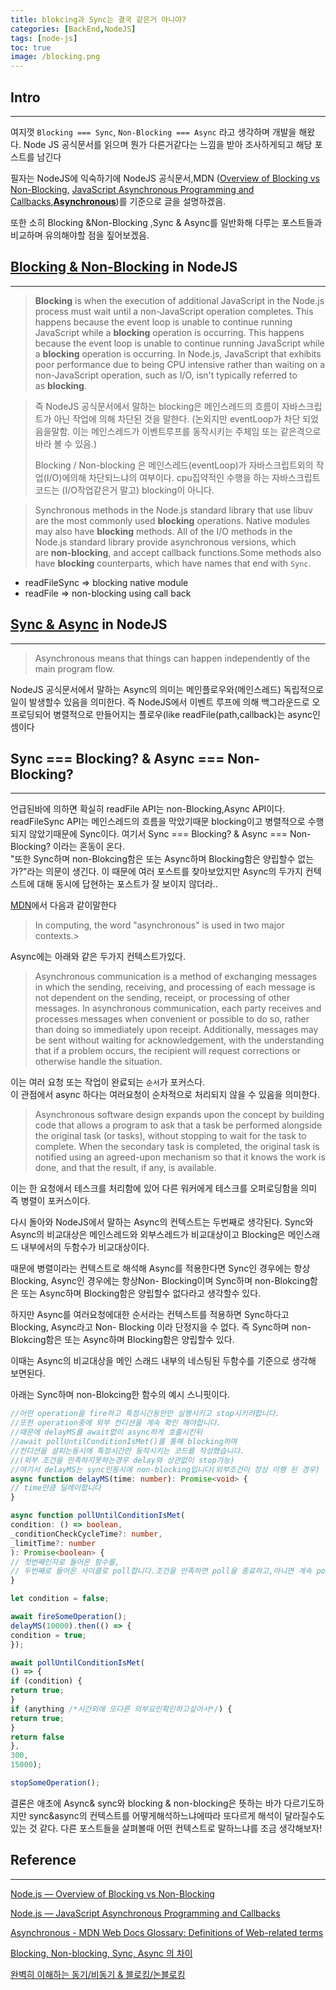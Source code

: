 ```yaml
---
title: blokcing과 Sync는 결국 같은거 아니야?
categories: [BackEnd,NodeJS]
tags: [node-js]
toc: true
image: /blocking.png 
---
```



## Intro

---

여지껏 `Blocking === Sync`,  `Non-Blocking === Async` 라고 생각하며 개발을 해왔다.
Node JS 공식문서를 읽으며 뭔가 다른거같다는 느낌을 받아 조사하게되고 해당 포스트를 남긴다

필자는 NodeJS에 익숙하기에 NodeJS 공식문서,MDN ([Overview of Blocking vs Non-Blocking,](https://nodejs.org/en/learn/asynchronous-work/overview-of-blocking-vs-non-blocking) [JavaScript Asynchronous Programming and Callbacks](https://nodejs.org/en/learn/asynchronous-work/javascript-asynchronous-programming-and-callbacks),**[Asynchronous](https://developer.mozilla.org/en-US/docs/Glossary/Asynchronous#in_software_design)**)를 기준으로 글을 설명하겠음.

또한 소히 Blocking &Non-Blocking ,Sync & Async를 일반화해 다루는 포스트들과 비교하며 유의해야할 점을 짚어보겠음.

## [Blocking & Non-Blocking](https://nodejs.org/en/learn/asynchronous-work/overview-of-blocking-vs-non-blocking) in NodeJS

---

> **Blocking** is when the execution of additional JavaScript in the Node.js process must wait until a non-JavaScript operation completes. This happens because the event loop is unable to continue running JavaScript while a **blocking** operation is occurring.
This happens because the event loop is unable to continue running JavaScript while a **blocking** operation is occurring.
In Node.js, JavaScript that exhibits poor performance due to being CPU intensive rather than waiting on a non-JavaScript operation, such as I/O, isn't typically referred to as **blocking**.
>

<blockquote class="prompt-tip">
즉 NodeJS 공식문서에서 말하는 blocking은 메인스레드의 흐름이 자바스크립트가 아닌 작업에 의해 차단된 것을 말한다. (논외지만 eventLoop가 차단 되었음을말함. 이는 메인스레드가 이벤트루프를 동작시키는 주체임 또는 같은격으로바라 볼 수 있음.)

Blocking / Non-blocking 은 메인스레드(eventLoop)가 자바스크립트외의 작업(I/O)에의해 차단되느냐의 여부이다.
cpu집약적인 수행을 하는 자바스크립트 코드는 (I/O작업같은거 말고) blocking이 아니다.
</blockquote>

> Synchronous methods in the Node.js standard library that use libuv are the most commonly used **blocking** operations. Native modules may also have **blocking** methods.
All of the I/O methods in the Node.js standard library provide asynchronous versions,
which are **non-blocking**, and accept callback functions.Some methods also have **blocking** counterparts, which have names that end with `Sync`.
>

- readFileSync ⇒ blocking native module
- readFile ⇒ non-blocking using call back

## [Sync & Async](https://nodejs.org/en/learn/asynchronous-work/javascript-asynchronous-programming-and-callbacks) in NodeJS

---

> Asynchronous means that things can happen independently of the main program flow.
>

NodeJS 공식문서에서 말하는 Async의 의미는 메인플로우와(메인스레드) 독립적으로 일이 발생할수 있음을 의미한다.
즉 NodeJS에서 이벤트 루프에 의해 백그라운드로 오프로딩되어  병렬적으로 만들어지는 플로우(like readFile(path,callback)는 async인 셈이다

## Sync ===  Blocking? & Async === Non- Blocking?

---

언급된바에 의하면 확실히 readFile API는 non-Blocking,Async API이다.
readFileSync API는  메인스레드의 흐름을 막았기때문 blocking이고 병렬적으로 수행되지 않았기때문에 Sync이다. 여기서  Sync ===  Blocking? & Async === Non- Blocking? 이라는 혼동이 온다.<br>
"또한 Sync하며 non-Blokcing함은 또는 Async하며 Blocking함은 양립할수 없는가?"라는 의문이 생긴다.
이 때문에 여러 포스트를 찾아보았지만 Async의 두가지 컨텍스트에 대해 동시에 답현하는 포스트가 잘 보이지 않더라..

[MDN](https://developer.mozilla.org/en-US/docs/Glossary/Asynchronous#in_software_design)에서 다음과 같이말한다

> In computing, the word "asynchronous" is used in two major contexts.>

Async에는 아래와 같은 두가지 컨텍스트가있다.

> Asynchronous communication is a method of exchanging messages in which the sending, receiving, and processing of each message is not dependent on the sending, receipt, or processing of other messages. In asynchronous communication, each party receives and processes messages when convenient or possible to do so, rather than doing so immediately upon receipt. Additionally, messages may be sent without waiting for acknowledgement, with the understanding that if a problem occurs, the recipient will request corrections or otherwise handle the situation.
>

이는 여러 요청 또는 작업이 완료되는 `순서`가 포커스다.<br>
이 관점에서 async 하다는 여러요청이 순차적으로 처리되지 않을 수 있음을 의미한다.

> Asynchronous software design expands upon the concept by building code that allows a program to ask that a task be performed alongside the original task (or tasks), without stopping to wait for the task to complete. When the secondary task is completed, the original task is notified using an agreed-upon mechanism so that it knows the work is done, and that the result, if any, is available.
>

이는 한 요청에서 테스크를 처리함에 있어 다른 워커에게 테스크를 오퍼로딩함을 의미 즉 병렬이 포커스이다.

다시 돌아와 NodeJS에서 말하는 Async의 컨텍스트는 두번째로 생각된다.
Sync와 Async의 비교대상은 메인스레드와 외부스레드가 비교대상이고
Blocking은 메인스래드 내부에서의 두함수가 비교대상이다.

때문에 병렬이라는 컨텍스트로 해석해 Async를 적용한다면
Sync인 경우에는 항상 Blocking,  Async인 경우에는 항상Non- Blocking이며
Sync하며 non-Blokcing함은 또는 Async하며 Blocking함은 양립할수 없다라고 생각할수 있다.

하지만 Async를 여러요청에대한 순서라는 컨텍스트를 적용하면
Sync하다고 Blocking,  Async라고 Non- Blocking 이라 단정지을  수 없다.
즉 Sync하며 non-Blokcing함은 또는 Async하며 Blocking함은 양립할수 있다.

이때는 Async의 비교대상을  메인 스래드 내부의 네스팅된 두함수를 기준으로 생각해 보면된다.

아래는 Sync하며 non-Blokcing한 함수의 예시 스니핏이다.

```ts
//어떤 operation을 fire하고 특정시간동안만 실행시키고 stop시키려합니다.
//또한 operation중에 외부 컨디션을 계속 확인 해야합니다.
//때문에 delayMS를 await없이 async하게 호출시킨뒤
//await pollUntilConditionIsMet()를 통해 blocking하며
//컨디션을 살피는동시에 특정시간만 동작시키는 코드를 작성했습니다.
//(외부 조건을 만족하지못하는경우 delay와 상관없이 stop가능)
//여기서 delayMS는 sync인동시에 non-blocking입니다(외부조건이 정상 이행 된 경우)
async function delayMS(time: number): Promise<void> {
// time만큼 딜레이합니다
}

async function pollUntilConditionIsMet(
condition: () => boolean,
_conditionCheckCycleTime?: number,
_limitTime?: number
): Promise<boolean> {
// 첫번째인자로 들어온 함수를,
// 두번째로 들어온 사이클로 poll합니다.조건을 만족하면 poll을 종료하고,아니면 계속 poll합니다
}

let condition = false;

await fireSomeOperation();
delayMS(10000).then(() => {
condition = true;
});

await pollUntilConditionIsMet(
() => {
if (condition) {
return true;
}
if (anything /*시간외에 또다른 외부요인확인하고싶어서*/) {
return true;
}
return false
},
300,
15000);

stopSomeOperation();
```

결론은 애초에 Async& sync와 blocking & non-blocking은 뜻하는 바가 다르기도하지만
sync&async의 컨텍스트를 어떻게해석하느냐에따라 또다르게 해석이 달라질수도 있는 것 같다.
다른 포스트들을 살펴볼때 어떤 컨텍스트로 말하느냐를 조금 생각해보자!

## Reference

---

[Node.js — Overview of Blocking vs Non-Blocking](https://nodejs.org/en/learn/asynchronous-work/overview-of-blocking-vs-non-blocking)

[Node.js — JavaScript Asynchronous Programming and Callbacks](https://nodejs.org/en/learn/asynchronous-work/javascript-asynchronous-programming-and-callbacks)

[Asynchronous - MDN Web Docs Glossary: Definitions of Web-related terms](https://developer.mozilla.org/en-US/docs/Glossary/Asynchronous)

[Blocking, Non-blocking, Sync, Async 의 차이](https://jh-7.tistory.com/25)

[완벽히 이해하는 동기/비동기 & 블로킹/논블로킹](https://inpa.tistory.com/entry/👩‍💻-동기비동기-블로킹논블로킹-개념-정리)
